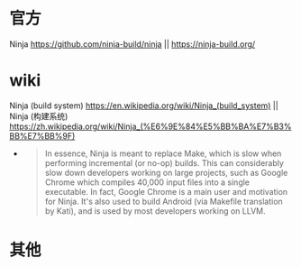 
# 官方

Ninja https://github.com/ninja-build/ninja || https://ninja-build.org/

# wiki

Ninja (build system) https://en.wikipedia.org/wiki/Ninja_(build_system) || Ninja (构建系统) https://zh.wikipedia.org/wiki/Ninja_(%E6%9E%84%E5%BB%BA%E7%B3%BB%E7%BB%9F)
- > In essence, Ninja is meant to replace Make, which is slow when performing incremental (or no-op) builds. This can considerably slow down developers working on large projects, such as Google Chrome which compiles 40,000 input files into a single executable. In fact, Google Chrome is a main user and motivation for Ninja. It's also used to build Android (via Makefile translation by Kati), and is used by most developers working on LLVM.

# 其他
